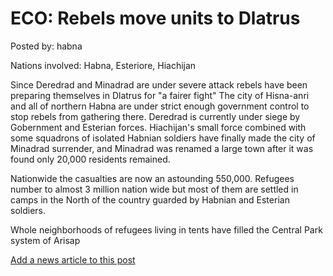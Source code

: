 # ECO: Rebels move units to Dlatrus

Posted by: habna

Nations involved: Habna, Esteriore, Hiachijan

Since Deredrad and Minadrad are under severe attack rebels have been preparing themselves in Dlatrus for "a fairer fight"
The city of Hisna-anri and all of northern Habna are under strict enough government control to stop rebels from gathering there.
Deredrad is currently under siege by Gobernment and Esterian forces.
Hiachijan's small force combined with some squadrons of isolated Habnian soldiers have finally made the city of Minadrad surrender, and Minadrad was renamed a large town after it was found only 20,000 residents remained.

Nationwide the casualties are now an astounding 550,000.
Refugees number to almost 3 million nation wide but most of them are settled in camps in the North of the country guarded by Habnian and Esterian soldiers.

Whole neighborhoods of refugees living in tents have filled the Central Park system of Arisap


[Add a news article to this post](http://solborg.xyz/rp/admin.php?event=2016-11-13_rebels-move-units-to-dlatrus-habna)

